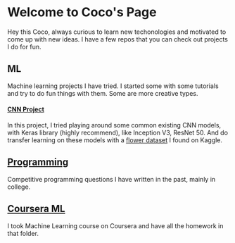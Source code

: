 # Welcome to Coco's Page

Hey this Coco, always curious to learn new techonologies and motivated to come up with new ideas.
I have a few repos that you can check out projects I do for fun.

## ML

Machine learning projects I have tried. I started some with some tutorials and try to do fun things with them. Some are more creative types.

#### [CNN Project](https://github.com/cocokechun/CNN)

In this project, I tried playing around some common existing CNN models, with Keras library (highly recommend), like Inception V3, ResNet 50. And do transfer learning on these models with a [flower dataset](https://www.kaggle.com/alxmamaev/flowers-recognition) I found on Kaggle.

## [Programming](https://github.com/cocokechun/Programming)

Competitive programming questions I have written in the past, mainly in college.

## [Coursera ML](https://github.com/cocokechun/CourseraML)

I took Machine Learning course on Coursera and have all the homework in that folder.
